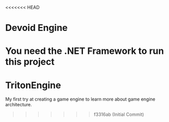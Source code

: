 <<<<<<< HEAD
# Devoid Engine

You need the .NET Framework to run this project
=======
# TritonEngine

My first try at creating a game engine to learn more about game engine architecture.
>>>>>>> f3316ab (Initial Commit)
